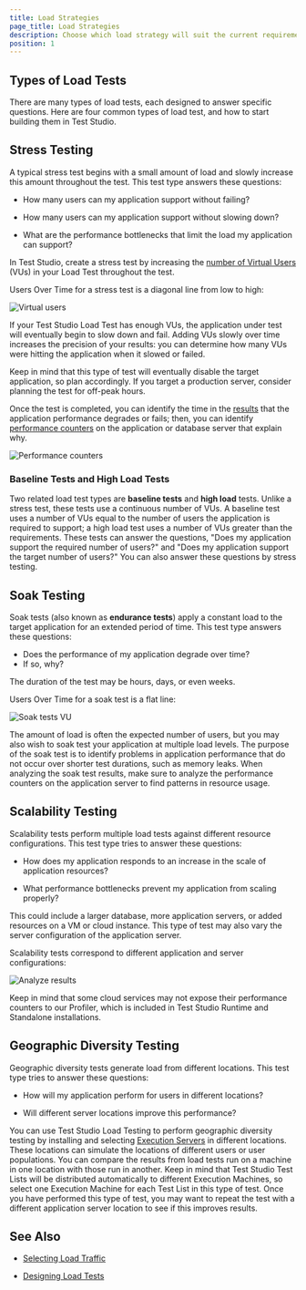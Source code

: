 ```yaml
---
title: Load Strategies
page_title: Load Strategies
description: Choose which load strategy will suit the current requirements and adjust the Test Strudio load test accordingly. Stress Testing. Baseline Tests and High Load Tests. Soak Testing. Scalability Testing. Geographic Diversity Testing. 
position: 1
---
```

## Types of Load Tests

There are many types of load tests, each designed to answer specific questions. Here are four common types of load test, and how to start building them in Test Studio.

## Stress Testing

A typical stress test begins with a small amount of load and slowly increase this amount throughout the test. This test type answers these questions:

* How many users can my application support without failing?

* How many users can my application support without slowing down?

* What are the performance bottlenecks that limit the load my application can support?

In Test Studio, create a stress test by increasing the <a href="/features/testing-types/load-testing/test-settings" target="_blank">number of Virtual Users</a> (VUs) in your Load Test throughout the test.

Users Over Time for a stress test is a diagonal line from low to high:

![Virtual users][1]

If your Test Studio Load Test has enough VUs, the application under test will eventually begin to slow down and fail. Adding VUs slowly over time increases the precision of your results: you can determine how many VUs were hitting the application when it slowed or failed. 

Keep in mind that this type of test will eventually disable the target application, so plan accordingly. If you target a production server, consider planning the test for off-peak hours.

Once the test is completed, you can identify the time in the <a href="/features/testing-types/load-testing/analyzing-results" target="_blank">results</a> that the application performance degrades or fails; then, you can identify <a href="/features/testing-types/load-testing/monitor-perf-metrics" target="_blank">performance counters</a> on the application or database server that explain why.

![Performance counters][2]

### Baseline Tests and High Load Tests

Two related load test types are **baseline tests** and **high load** tests. Unlike a stress test, these tests use a continuous number of VUs. A baseline test uses a number of VUs equal to the number of users the application is required to support; a high load test uses a number of VUs greater than the requirements. These tests can answer the questions, "Does my application support the required number of users?" and "Does my application support the target number of users?" You can also answer these questions by stress testing.

## Soak Testing

Soak tests (also known as **endurance tests**) apply a constant load to the target application for an extended period of time. This test type answers these questions:

* Does the performance of my application degrade over time?
* If so, why?


The duration of the test may be hours, days, or even weeks.

Users Over Time for a soak test is a flat line:

![Soak tests VU][3]

The amount of load is often the expected number of users, but you may also wish to soak test your application at multiple load levels. The purpose of the soak test is to identify problems in application performance that do not occur over shorter test durations, such as memory leaks. When analyzing the soak test results, make sure to analyze the performance counters on the application server to find patterns in resource usage.

## Scalability Testing

Scalability tests perform multiple load tests against different resource configurations. This test type tries to answer these questions:

* How does my application responds to an increase in the scale of application resources?

* What performance bottlenecks prevent my application from scaling properly? 

This could include a larger database, more application servers, or added resources on a VM or cloud instance. This type of test may also vary the server configuration of the application server.

Scalability tests correspond to different application and server configurations:

![Analyze results][4]

Keep in mind that some cloud services may not expose their performance counters to our Profiler, which is included in Test Studio Runtime and Standalone installations.

## Geographic Diversity Testing

Geographic diversity tests generate load from different locations. This test type tries to answer these questions:

* How will my application perform for users in different locations?

* Will different server locations improve this performance?

You can use Test Studio Load Testing to perform geographic diversity testing by installing and selecting <a href="/features/scheduling-test-runs/create-execution-server" target="_blank">Execution Servers</a> in different locations. These locations can simulate the locations of different users or user populations. You can compare the results from load tests run on a machine in one location with those run in another. Keep in mind that Test Studio Test Lists will be distributed automatically to different Execution Machines, so select one Execution Machine for each Test List in this type of test. Once you have performed this type of test, you may want to repeat the test with a different application server location to see if this improves results.

## See Also

* <a href="/knowledge-base/load-testing-kb/selecting-traffic" target="_blank">Selecting Load Traffic</a>

* <a href="/features/testing-types/load-testing/designing-tests" target="_blank">Designing Load Tests</a>

[1]: /img/knowledge-base/load-testing-kb/load-strategies/fig1.png
[2]: /img/knowledge-base/load-testing-kb/load-strategies/fig2.png
[3]: /img/knowledge-base/load-testing-kb/load-strategies/fig3.png
[4]: /img/knowledge-base/load-testing-kb/load-strategies/fig4.png



